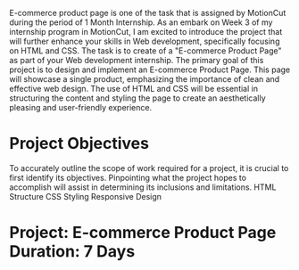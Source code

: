 E-commerce product page is one of the task that is assigned by MotionCut during the period of 1 Month Internship. As an embark on Week 3 of my internship program in MotionCut, I am excited to introduce the project that will further enhance your skills in Web development, specifically focusing on HTML and CSS. The task is to create of a "E-commerce Product Page" as part of your Web development internship. The primary goal of this project is to design and implement an E-commerce Product Page. This page will showcase a single product, emphasizing the importance of clean and effective web design. The use of HTML and CSS will be essential in structuring the content and styling the page to create an aesthetically pleasing and user-friendly experience.
# Project Objectives
To accurately outline the scope of work required for a project, it is crucial to first identify its objectives. Pinpointing what the project hopes to accomplish will assist in determining its inclusions and limitations. HTML Structure CSS Styling Responsive Design
# Project: E-commerce Product Page Duration: 7 Days
